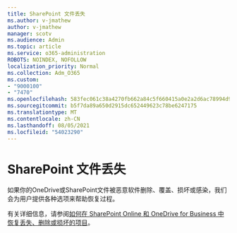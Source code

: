 ```yaml
---
title: SharePoint 文件丢失
ms.author: v-jmathew
author: v-jmathew
manager: scotv
ms.audience: Admin
ms.topic: article
ms.service: o365-administration
ROBOTS: NOINDEX, NOFOLLOW
localization_priority: Normal
ms.collection: Adm_O365
ms.custom:
- "9000100"
- "7470"
ms.openlocfilehash: 583fec061c38a4270fb662a84c5f660415a0e2a2d6ac78994d9cb8d8b6b3d8b8
ms.sourcegitcommit: b5f7da89a650d2915dc652449623c78be6247175
ms.translationtype: MT
ms.contentlocale: zh-CN
ms.lasthandoff: 08/05/2021
ms.locfileid: "54023290"
---
```

# <a name="sharepoint-files-are-missing"></a>SharePoint 文件丢失

如果你的OneDrive或SharePoint文件被恶意软件删除、覆盖、损坏或感染，我们会为用户提供各种选项来帮助恢复过程。

有关详细信息，请参阅[如何在 SharePoint Online 和 OneDrive for Business 中恢复丢失、删除或损坏的项目](https://go.microsoft.com/fwlink/?linkid=2110774)。
